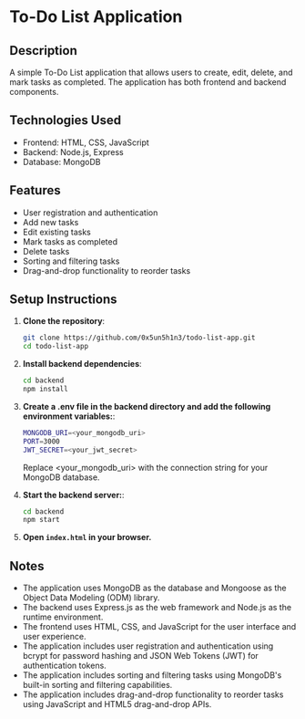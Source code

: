# To-Do List Application

## Description

A simple To-Do List application that allows users to create, edit, delete, and mark tasks as completed. The application has both frontend and backend components.

## Technologies Used

- Frontend: HTML, CSS, JavaScript
- Backend: Node.js, Express
- Database: MongoDB

## Features

- User registration and authentication
- Add new tasks
- Edit existing tasks
- Mark tasks as completed
- Delete tasks
- Sorting and filtering tasks
- Drag-and-drop functionality to reorder tasks

## Setup Instructions

1. **Clone the repository**:

   ```bash
   git clone https://github.com/0x5un5h1n3/todo-list-app.git
   cd todo-list-app
   ```

2. **Install backend dependencies**:

   ```bash
   cd backend
   npm install
   ```

3. **Create a .env file in the backend directory and add the following environment variables:**:

   ```bash
   MONGODB_URI=<your_mongodb_uri>
   PORT=3000
   JWT_SECRET=<your_jwt_secret>
   ```

   Replace <your_mongodb_uri> with the connection string for your MongoDB database.

4. **Start the backend server:**:

   ```bash
   cd backend
   npm start
   ```

5. **Open `index.html` in your browser.**

## Notes

- The application uses MongoDB as the database and Mongoose as the Object Data Modeling (ODM) library.
- The backend uses Express.js as the web framework and Node.js as the runtime environment.
- The frontend uses HTML, CSS, and JavaScript for the user interface and user experience.
- The application includes user registration and authentication using bcrypt for password hashing and JSON Web Tokens (JWT) for authentication tokens.
- The application includes sorting and filtering tasks using MongoDB's built-in sorting and filtering capabilities.
- The application includes drag-and-drop functionality to reorder tasks using JavaScript and HTML5 drag-and-drop APIs.
